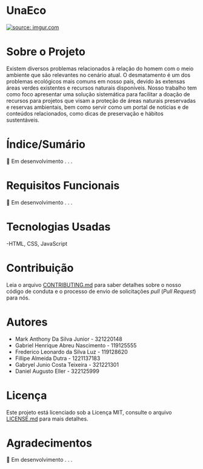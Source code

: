 # UnaEco

<a href="https://imgur.com/l7pUST0"><img src="https://i.imgur.com/l7pUST0.png" title="source: imgur.com" /></a>

# Sobre o Projeto 

Existem diversos problemas relacionados à relação do homem com o meio ambiente que são relevantes no cenário atual. O desmatamento é um dos problemas ecológicos mais comuns em nosso país, devido às extensas áreas verdes existentes e recursos naturais disponíveis. Nosso trabalho tem como foco apresentar uma solução sistemática para facilitar a doação de recursos para projetos que visam a proteção de áreas naturais preservadas e reservas ambientais, bem como servir como um portal de notícias e de conteúdos relacionados, como dicas de preservação e hábitos sustentáveis. 

# Índice/Sumário

🚧  Em desenvolvimento . . .

# Requisitos Funcionais 

🚧  Em desenvolvimento . . .


# Tecnologias Usadas

-HTML, CSS, JavaScript


# Contribuição

Leia o arquivo [CONTRIBUTING.md](CONTRIBUTING.md) para saber detalhes sobre o nosso código de conduta e o processo de envio de solicitações *pull* (*Pull Request*) para nós.

# Autores


* Mark Anthony Da Silva Junior - 321220148
* Gabriel Henrique Abreu Nascimento - 119125555
* Frederico Leonardo da Silva Luz - 119128620
* Fillipe Almeida Dutra - 1221137183
* Gabryel Junio Costa Teixeira - 321221301
* Daniel Augusto Eller - 322125999

# Licença

Este projeto está licenciado sob a Licença MIT,  consulte o arquivo [LICENSE.md](LICENSE.md) para mais detalhes.

# Agradecimentos

🚧  Em desenvolvimento . . .
